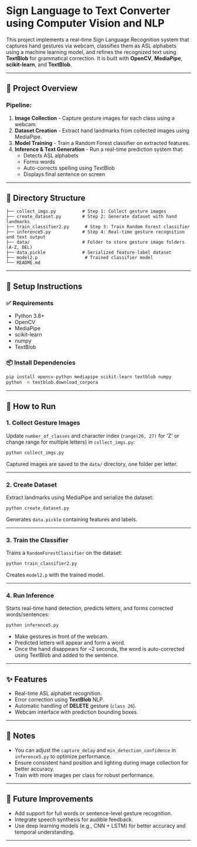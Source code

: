 
# Sign Language to Text Converter using Computer Vision and NLP

This project implements a real-time Sign Language Recognition system that captures hand gestures via webcam, classifies them as ASL alphabets using a machine learning model, and refines the recognized text using **TextBlob** for grammatical correction. It is built with **OpenCV**, **MediaPipe**, **scikit-learn**, and **TextBlob**.

---

## 🧠 Project Overview

### Pipeline:

1. **Image Collection** - Capture gesture images for each class using a webcam.
2. **Dataset Creation** - Extract hand landmarks from collected images using MediaPipe.
3. **Model Training** - Train a Random Forest classifier on extracted features.
4. **Inference & Text Generation** - Run a real-time prediction system that:
   - Detects ASL alphabets
   - Forms words
   - Auto-corrects spelling using TextBlob
   - Displays final sentence on screen

---

## 📁 Directory Structure

```
├── collect_imgs.py          # Step 1: Collect gesture images
├── create_dataset.py        # Step 2: Generate dataset with hand landmarks
├── train_classifier2.py      # Step 3: Train Random Forest classifier
├── inference5.py            # Step 4: Real-time gesture recognition and text output
├── data/                    # Folder to store gesture image folders (A-Z, DEL)
├── data.pickle              # Serialized feature-label dataset
├── model2.p                  # Trained classifier model
└── README.md
```

---

## 🔧 Setup Instructions

### ✅ Requirements

- Python 3.8+
- OpenCV
- MediaPipe
- scikit-learn
- numpy
- TextBlob

### 📦 Install Dependencies

```bash
pip install opencv-python mediapipe scikit-learn textblob numpy
python -m textblob.download_corpora
```

---

## 🚀 How to Run

### 1. Collect Gesture Images

Update `number_of_classes` and character index (`range(26, 27)` for 'Z' or change range for multiple letters) in `collect_imgs.py`:

```bash
python collect_imgs.py
```

Captured images are saved to the `data/` directory, one folder per letter.

---

### 2. Create Dataset

Extract landmarks using MediaPipe and serialize the dataset:

```bash
python create_dataset.py
```

Generates `data.pickle` containing features and labels.

---

### 3. Train the Classifier

Trains a `RandomForestClassifier` on the dataset:

```bash
python train_classifier2.py
```

Creates `model2.p` with the trained model.

---

### 4. Run Inference

Starts real-time hand detection, predicts letters, and forms corrected words/sentences:

```bash
python inference5.py
```

- Make gestures in front of the webcam.
- Predicted letters will appear and form a word.
- Once the hand disappears for ~2 seconds, the word is auto-corrected using TextBlob and added to the sentence.

---

## ✨ Features

- Real-time ASL alphabet recognition.
- Error correction using **TextBlob** NLP.
- Automatic handling of **DELETE** gesture (`class 26`).
- Webcam interface with prediction bounding boxes.

---

## 📝 Notes

- You can adjust the `capture_delay` and `min_detection_confidence` in `inference5.py` to optimize performance.
- Ensure consistent hand position and lighting during image collection for better accuracy.
- Train with more images per class for robust performance.

---

## 🙌 Future Improvements

- Add support for full words or sentence-level gesture recognition.
- Integrate speech synthesis for audible feedback.
- Use deep learning models (e.g., CNN + LSTM) for better accuracy and temporal understanding.

---
